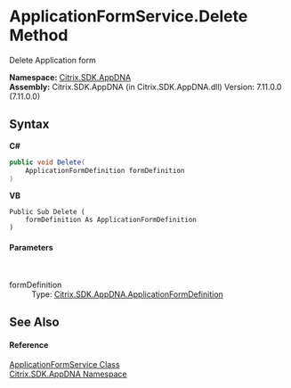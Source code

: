 # ApplicationFormService.Delete Method 
 

Delete Application form

**Namespace:**&nbsp;[Citrix.SDK.AppDNA](index.md)<br />**Assembly:**&nbsp;Citrix.SDK.AppDNA (in Citrix.SDK.AppDNA.dll) Version: 7.11.0.0 (7.11.0.0)

## Syntax

**C#**
```csharp
public void Delete(
	ApplicationFormDefinition formDefinition
)
```

**VB**
```vbnet
Public Sub Delete ( 
	formDefinition As ApplicationFormDefinition
)
```


#### Parameters
&nbsp;<dl><dt>formDefinition</dt><dd>Type: <a href="a159368b-d47b-ca44-a5dc-dbd86ea17000">Citrix.SDK.AppDNA.ApplicationFormDefinition</a><br /></dd></dl>

## See Also


#### Reference
<a href="efef6517-aa38-506e-2b5e-788e82f8e06c">ApplicationFormService Class</a><br /><a href="fe2d265b-410b-8b11-1eb4-a790e0b062bf">Citrix.SDK.AppDNA Namespace</a><br />